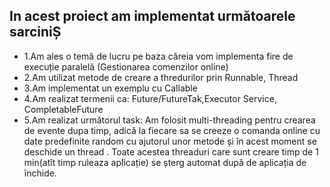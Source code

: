 ## In acest proiect am implementat următoarele sarciniȘ
- 1.Am ales o temă de lucru pe baza căreia vom implementa fire de execuție paralelă (Gestionarea comenzilor online)
- 2.Am utilizat metode de creare a thredurilor prin Runnable, Thread
- 3.Am implementat un exemplu cu Callable 
- 4.Am realizat termenii ca: Future/FutureTak,Executor Service, CompletableFuture
- 5.Am realizat următorul task:
Am folosit multi-threading pentru crearea de evente dupa timp, adică la fiecare sa se creeze o comanda online cu date predefinite random cu ajutorul unor metode și în acest moment se deschide un thread .
Toate acestea threaduri care sunt creare timp de 1 min(atît timp ruleaza aplicație) se șterg automat după de aplicația de închide.

